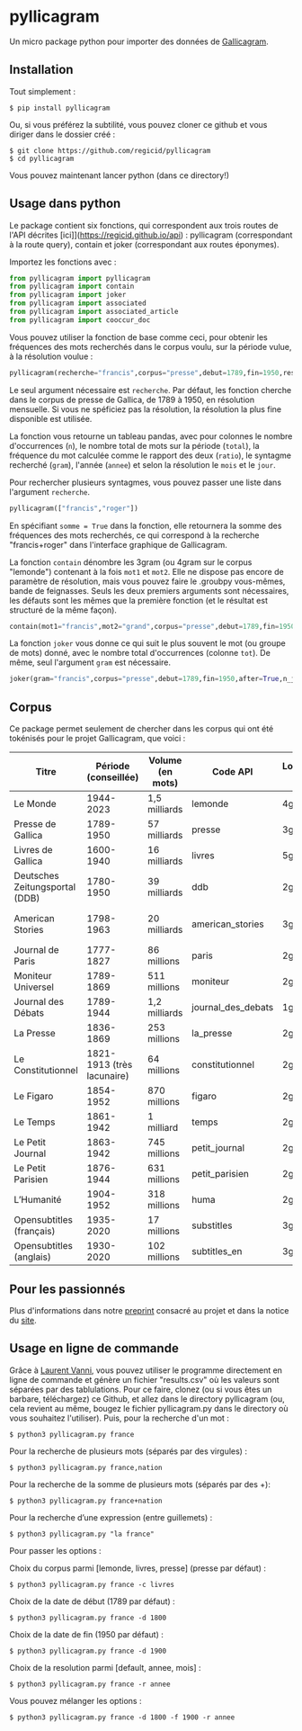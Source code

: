 # pyllicagram
Un micro package python pour importer des données de [Gallicagram](https://shiny.ens-paris-saclay.fr/app/gallicagram).

## Installation
Tout simplement :
```console
$ pip install pyllicagram
```

Ou, si vous préférez la subtilité, vous pouvez cloner ce github et vous diriger dans le dossier créé :
```console
$ git clone https://github.com/regicid/pyllicagram
$ cd pyllicagram
```
Vous pouvez maintenant lancer python (dans ce directory!)

## Usage dans python
Le package contient six fonctions, qui correspondent aux trois routes de l'API décrites [ici]](https://regicid.github.io/api) : pyllicagram (correspondant à la route query), contain et joker (correspondant aux routes éponymes). 

Importez les fonctions avec :
```python
from pyllicagram import pyllicagram
from pyllicagram import contain
from pyllicagram import joker
from pyllicagram import associated
from pyllicagram import associated_article
from pyllicagram import cooccur_doc

```

Vous pouvez utiliser la fonction de base comme ceci, pour obtenir les fréquences des mots recherchés dans le corpus voulu, sur la période vulue, à la résolution voulue :
```python
pyllicagram(recherche="francis",corpus="presse",debut=1789,fin=1950,resolution="annee")
```
Le seul argument nécessaire est `recherche`. Par défaut, les fonction cherche dans le corpus de presse de Gallica, de 1789 à 1950, en résolution mensuelle. Si vous ne spéficiez pas la résolution, la résolution la plus fine disponible est utilisée.

La fonction vous retourne un tableau pandas, avec pour colonnes le nombre d'occurrences (`n`), le nombre total de mots sur la période (`total`), la fréquence du mot calculée comme le rapport des deux (`ratio`), le syntagme recherché (`gram`), l'année (`annee`) et selon la résolution le `mois` et le `jour`.

Pour rechercher plusieurs syntagmes, vous pouvez passer une liste dans l'argument `recherche`. 
```python
pyllicagram(["francis","roger"])

```
En spécifiant `somme = True` dans la fonction, elle retournera la somme des fréquences des mots recherchés, ce qui correspond à la recherche "francis+roger" dans l'interface graphique de Gallicagram.

La fonction `contain` dénombre les 3gram (ou 4gram sur le corpus "lemonde") contenant à la fois `mot1` et `mot2`. Elle ne dispose pas encore de paramètre de résolution, mais vous pouvez faire le .groubpy vous-mêmes, bande de feignasses. Seuls les deux premiers arguments sont nécessaires, les défauts sont les mêmes que la première fonction (et le résultat est structuré de la même façon).

```python
contain(mot1="francis",mot2="grand",corpus="presse",debut=1789,fin=1950)
```

La fonction `joker` vous donne ce qui suit le plus souvent le mot (ou groupe de mots) donné, avec le nombre total d'occurrences (colonne `tot`). De même, seul l'argument `gram` est nécessaire.

```python
joker(gram="francis",corpus="presse",debut=1789,fin=1950,after=True,n_joker=20)
```

## Corpus
Ce package permet seulement de chercher dans les corpus qui ont été tokénisés pour le projet Gallicagram, que voici :

|Titre                         |Période (conseillée)      |Volume (en mots)|Code API          |Longueur max|Résolution                    |Seuils                 |
|------------------------------|--------------------------|----------------|------------------|------------|------------------------------|-----------------------|
|Le Monde                      |1944-2023                 |1,5 milliards   |lemonde           |4gram       |Journalière                   |Aucun                  |
|Presse de Gallica             |1789-1950                 |57 milliards    |presse            |3gram       |Mensuelle                     |2gram>1,3gram>1        |
|Livres de Gallica             |1600-1940                 |16 milliards    |livres            |5gram       |Annuelle                      |2gram>1, etc           |
|Deutsches Zeitungsportal (DDB)|1780-1950                 |39 milliards    |ddb               |2gram       |Mensuelle                     |1gram > 1, 2gram>2     |
|American Stories              |1798-1963                 |20 milliards    |american_stories  |3gram       |Annuelle (mensuelle à venir ?)|1gram>1,2gram>2,3gram>3|
|Journal de Paris              |1777-1827                 |86 millions     |paris             |2gram       |Journalière                   |2gram>1                |
|Moniteur Universel            |1789-1869                 |511 millions    |moniteur          |2gram       |Journalière                   |2gram>1                |
|Journal des Débats            |1789-1944                 |1,2 milliards   |journal_des_debats|1gram       |Journalière                   |Aucun                  |
|La Presse                     |1836-1869                 |253 millions    |la_presse         |2gram       |Journalière                   |2gram>1                |
|Le Constitutionnel            |1821-1913 (très lacunaire)|64 millions     |constitutionnel   |2gram       |Journalière                   |2gram>1                |
|Le Figaro                     |1854-1952                 |870 millions    |figaro            |2gram       |Journalière                   |2gram>1                |
|Le Temps                      |1861-1942                 |1 milliard      |temps             |2gram       |Journalière                   |2gram>1                |
|Le Petit Journal              |1863-1942                 |745 millions    |petit_journal     |2gram       |Journalière                   |2gram>1                |
|Le Petit Parisien             |1876-1944                 |631 millions    |petit_parisien    |2gram       |Journalière                   |2gram>1                |
|L’Humanité                    |1904-1952                 |318 millions    |huma              |2gram       |Journalière                   |2gram>1                |
|Opensubtitles (français)      |1935-2020                 |17 millions     |substitles        |3gram       |Annuelle                      |Aucun                  |
|Opensubtitles (anglais)       |1930-2020                 |102 millions    |subtitles_en      |3gram       |Annuelle                      |Aucun                  |



## Pour les passionnés
Plus d'informations dans notre [preprint](https://osf.io/preprints/socarxiv/84bf3/) consacré au projet et dans la notice du [site](https://shiny.ens-paris-saclay.fr/app/gallicagram).

## Usage en ligne de commande
Grâce à [Laurent Vanni](https://github.com/lvanni/), vous pouvez utiliser le programme directement en ligne de commande et génère un fichier "results.csv" où les valeurs sont séparées par des tablulations. Pour ce faire, clonez (ou si vous êtes un barbare, téléchargez) ce Github, et allez dans le directory pyllicagram (ou, cela revient au même, bougez le fichier pyllicagram.py dans le directory où vous souhaitez l'utiliser). Puis, pour la recherche d'un mot :
```console
$ python3 pyllicagram.py france
```

Pour la recherche de plusieurs mots (séparés par des virgules) :
```console
$ python3 pyllicagram.py france,nation
```

Pour la recherche de la somme de plusieurs mots (séparés par des +):
```console
$ python3 pyllicagram.py france+nation
```

Pour la recherche d’une expression (entre guillemets) : 
```console
$ python3 pyllicagram.py "la france"
```

Pour passer les options :

Choix du corpus parmi [lemonde, livres, presse] (presse par défaut) :
```console
$ python3 pyllicagram.py france -c livres
```

Choix de la date de début (1789 par défaut) :
```console
$ python3 pyllicagram.py france -d 1800
```

Choix de la date de fin (1950 par défaut) :
```console
$ python3 pyllicagram.py france -d 1900
```

Choix de la resolution parmi [default, annee, mois] :
```console
$ python3 pyllicagram.py france -r annee
```

Vous pouvez mélanger les options :
```console
$ python3 pyllicagram.py france -d 1800 -f 1900 -r annee 
```
